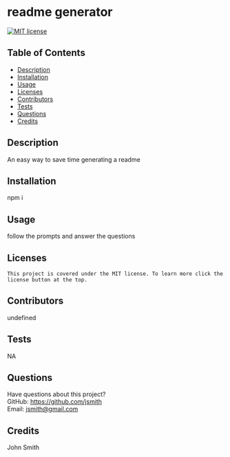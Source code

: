 # readme generator
  [![MIT license](https://img.shields.io/badge/License-MIT-blue.svg)](https://lbesson.mit-license.org/)
  ## Table of Contents
  * [Description](#description)
  * [Installation](#installation)
  * [Usage](#usage)
  * [Licenses](#licenses)
  * [Contributors](#contributors)
  * [Tests](#tests)
  * [Questions](#questions)
  * [Credits](#credits)
  ## Description
  An easy way to save time generating a readme
  ## Installation
  npm i
  ## Usage
  follow the prompts and answer the questions
  ## Licenses
    This project is covered under the MIT license. To learn more click the license button at the top.
  ## Contributors
  undefined
  ## Tests
  NA
  ## Questions
  Have questions about this project?  
  GitHub: https://github.com/jsmith  
  Email: jsmith@gmail.com
  ## Credits
  John Smith
